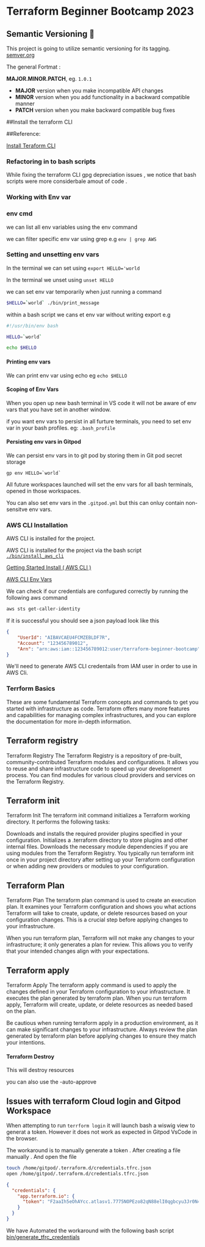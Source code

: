 # Terraform Beginner Bootcamp 2023

## Semantic Versioning :mage:
This project is going to utilize semantic versioning for its tagging.
[semver.org](https://semver.org/)

The general Fortmat : 

**MAJOR.MINOR.PATCH**, eg. `1.0.1`
- **MAJOR** version when you make incompatible API changes
- **MINOR** version when you add functionality in a backward compatible manner
- **PATCH** version when you make backward compatible bug fixes

##Install the terraform CLI

##Reference:

[Install Teraform CLI](https://developer.hashicorp.com/terraform/tutorials/aws-get-started/install-cli#install-cli)

### Refactoring in to bash scripts 

While fixing the terraform CLI gpg depreciation  issues , we notice  that bash scripts were more considerbale amout of code .

### Working with Env var

### env cmd
we can list all env variables using the env command 

we can filter specific env var using grep e.g `env | grep AWS`

### Setting and unsetting env vars

In the terminal we can set using `export HELLO='world`

In the terminal we unset using `unset HELLO`

we can set env var temporarily when just running a command 

```sh
$HELLO=`world` ./bin/print_message
```
within a bash script we cans et env var without writing export e.g

```sh
#!/usr/bin/env bash

HELLO=`world`

echo $HELLO
```

#### Printing env vars

We can print env var using echo eg `echo $HELLO`

#### Scoping of Env Vars

When you open up new bash terminal in VS code  it will not be aware of env vars that you have set in another window.

if you want env vars to persist in all furture terminals, you need to set env var in your bash profiles. eg: `.bash_profile`

#### Persisting env vars in Gitpod 

We can persist env vars in to git pod by storing them in Git pod secret storage 

```
gp env HELLO=`world`
```

All future workspaces launched will set the env vars for all bash terminals, opened in those workspaces.

You can also set env vars in the `.gitpod.yml` but this can onluy contain non-sensitve env vars.


### AWS CLI Installation 

AWS CLI is installed for the project.

AWS CLI is installed for the project via the bash script [`./bin/install_aws_cli`](./bin/install_aws_cli.sh)

[Getting Started Install ( AWS CLI ) ](https://docs.aws.amazon.com/cli/latest/userguide/getting-started-install.html)

[AWS CLI Env Vars](https://docs.aws.amazon.com/cli/latest/userguide/cli-configure-envvars.html)

We can check if our credentials are confugured correctly by running the following aws command
```sh
aws sts get-caller-identity
```

If it is successful you should see a json payload look like this

```json
{
    "UserId": "AIBAVCAEU4FCMZEBLDF7R",
    "Account": "123456789012",
    "Arn": "arn:aws:iam::123456789012:user/terraform-beginner-bootcamp"
}
```

We'll need to generate AWS CLI credentails from IAM user in order to use in AWS Cli.

### Terrform Basics
These are some fundamental Terraform concepts and commands to get you started with infrastructure as code. Terraform offers many more features and capabilities for managing complex infrastructures, and you can explore the documentation for more in-depth information.

## Terraform registry
Terraform Registry
The Terraform Registry is a repository of pre-built, community-contributed Terraform modules and configurations. It allows you to reuse and share infrastructure code to speed up your development process. You can find modules for various cloud providers and services on the Terraform Registry.




## Terraform init
Terraform Init
The terraform init command initializes a Terraform working directory. It performs the following tasks:

Downloads and installs the required provider plugins specified in your configuration.
Initializes a .terraform directory to store plugins and other internal files.
Downloads the necessary module dependencies if you are using modules from the Terraform Registry.
You typically run terraform init once in your project directory after setting up your Terraform configuration or when adding new providers or modules to your configuration.

## Terraform Plan
Terraform Plan
The terraform plan command is used to create an execution plan. It examines your Terraform configuration and shows you what actions Terraform will take to create, update, or delete resources based on your configuration changes. This is a crucial step before applying changes to your infrastructure.

When you run terraform plan, Terraform will not make any changes to your infrastructure; it only generates a plan for review. This allows you to verify that your intended changes align with your expectations.
## Terraform apply
Terraform Apply
The terraform apply command is used to apply the changes defined in your Terraform configuration to your infrastructure. It executes the plan generated by terraform plan. When you run terraform apply, Terraform will create, update, or delete resources as needed based on the plan.

Be cautious when running terraform apply in a production environment, as it can make significant changes to your infrastructure. Always review the plan generated by terraform plan before applying changes to ensure they match your intentions.

#### Terraform Destroy

This will destroy resources 

you can also use the -auto-approve 

## Issues with terraform Cloud login and Gitpod Workspace

When attempting to run `terrform login` it will launch bash a wiswig view to generat a token.
However it does not work as expected in Gitpod VsCode in the browser.

The workaround is to manually generate a token .
After creating a file manually .
And open the file 


```sh
touch /home/gitpod/.terraform.d/credentials.tfrc.json
open /home/gitpod/.terraform.d/credentials.tfrc.json

```
```json
{
  "credentials": {
    "app.terraform.io": {
      "token": "F2aaIh5eOhAYcc.atlasv1.7775NOPEzo82qN88elI0qgbcyu3Jr0N4rluUqzIHEgsNf5uRxPfJ7DiV3QzwEXoNOPE"
    }
  }
}
```

We have Automated the workaround with the following bash script [bin/generate_tfrc_credentials](bin/generate_tfrc_credentials)